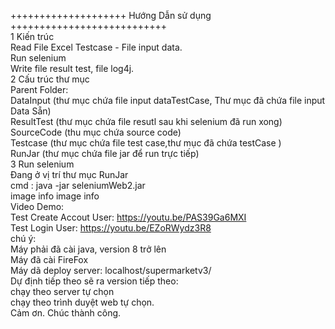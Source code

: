 <p class="has-line-data" data-line-start="0" data-line-end="27">++++++++++++++++++++ Hướng Dẫn sử dụng +++++++++++++++++++++++++++<br>
1 Kiến trúc<br>
Read File Excel Testcase - File input data.<br>
Run selenium<br>
Write file result test, file log4j.<br>
2 Cấu trúc thư mục<br>
Parent Folder:<br>
DataInput (thư mục chứa file input dataTestCase, Thư mục đã chứa file input Data Sẵn)<br>
ResultTest (thư mục chứa file resutl sau khi selenium đã run xong)<br>
SourceCode (thu mục chứa source code)<br>
Testcase (thư mục chứa file test case,thư mục đã chứa testCase )<br>
RunJar (thư mục chứa file jar để run trực tiếp)<br>
3 Run selenium<br>
Đang ở vị trí thư mục RunJar<br>
cmd : java -jar seleniumWeb2.jar<br>
image info image info<br>
Video Demo:<br>
Test Create Accout User: <a href="https://youtu.be/PAS39Ga6MXI">https://youtu.be/PAS39Ga6MXI</a><br>
Test Login User: <a href="https://youtu.be/EZoRWydz3R8">https://youtu.be/EZoRWydz3R8</a><br>
chú ý:<br>
Máy phải đã cài java, version 8 trở lên<br>
Máy đã cài FireFox<br>
Máy dã deploy server: localhost/supermarketv3/<br>
Dự định tiếp theo sẽ ra version tiếp theo:<br>
chạy theo server tự chọn<br>
chạy theo trình duyệt web tự chọn.<br>
Cảm ơn. Chúc thành công.</p>
